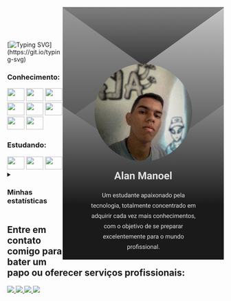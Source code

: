 
<div>
<img align='right' src='./images/AlanManoelIcon.png'>
</div>

</br> </br> </br>

[![Typing SVG](https://readme-typing-svg.herokuapp.com?font=apple+system&size=30&duration=4000&pause=1000&color=DBDBDB&repeat=false&lines=Ol%C3%A1%3F+Seja+bem+vindo!)](https://git.io/typing-svg)

### Conhecimento:
<div>
  <img src="https://cdn.jsdelivr.net/gh/devicons/devicon/icons/vscode/vscode-original.svg" height="30" width="40"/>
  <img src="https://cdn.jsdelivr.net/gh/devicons/devicon/icons/python/python-original.svg" height="30" width="40"/>
  <img src="https://cdn.jsdelivr.net/gh/devicons/devicon/icons/html5/html5-original.svg" height="30" width="40"/>
  <img src="https://cdn.jsdelivr.net/gh/devicons/devicon/icons/css3/css3-original.svg" height="30" width="40"/>
  <img src="https://cdn.jsdelivr.net/gh/devicons/devicon/icons/bootstrap/bootstrap-original.svg" height="30" width="40"/>
  <img src="https://cdn.jsdelivr.net/gh/devicons/devicon/icons/mysql/mysql-original.svg" height="30" width="40"/>        
  <img src="https://cdn.jsdelivr.net/gh/devicons/devicon/icons/figma/figma-original.svg" height="30" width="40"/>
  <img src="https://cdn.jsdelivr.net/gh/devicons/devicon/icons/canva/canva-original.svg" height="30" width="40"/>
</div>

### Estudando: 
<div>
  <img src="https://cdn.jsdelivr.net/gh/devicons/devicon/icons/javascript/javascript-original.svg" height="30" width="40"/>
  <img src="https://cdn.jsdelivr.net/gh/devicons/devicon/icons/react/react-original.svg" height="30" width="40"/>
  <img src="https://cdn.jsdelivr.net/gh/devicons/devicon/icons/nodejs/nodejs-original.svg" height="30" width="40"/>
</div>

<details> 
  <summary><h3>Minhas estatísticas</h1></summary>
  <div align="center">  
    <img  width='40%'  src="https://github-readme-stats.vercel.app/api?username=AlanManoel&show_icons=true&count_private=true&hide_border=true&title_color=fff&icon_color=fff&text_color=fff&bg_color=373737" alt="Alan Manoel estatisticas"/> 
    <img width='40%'  src="https://github-readme-stats.vercel.app/api/top-langs/?username=AlanManoel&layout=compact&hide_border=true&title_color=fff&text_color=fff&bg_color=373737"/>
  </div>
</details>

## Entre em contato comigo para bater um papo ou oferecer serviços profissionais:
<div>
  <a href="https://www.instagram.com/alan.manoel517/">
    <img src="https://img.shields.io/badge/Instagram-373737?style=for-the-badge&logo=instagram&logoColor=white">
  </a>
  <a href="https://twitter.com/alanmanoel517">
    <img src="https://img.shields.io/badge/Twitter-373737?style=for-the-badge&logo=twitter&logoColor=white">
  </a>
  <a href="mailto:alanmanoel517@gmail.com">
    <img src="https://img.shields.io/badge/Gmail-373737?style=for-the-badge&logo=gmail&logoColor=white">
  </a>
  <a href="https://www.linkedin.com/in/alan-manoel-b80130286/">
    <img src="https://img.shields.io/badge/LinkedIn-373737?style=for-the-badge&logo=linkedin&logoColor=white">
  </a>
  
</div>
